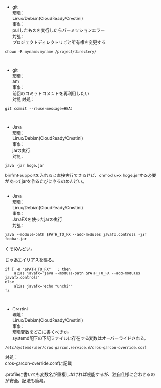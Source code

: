 - git  
環境：  
Linux/Debian(CloudReady/Crostini)  
事象：  
pullしたものを実行したらパーミッションエラー  
対処：  
プロジェクトディレクトリごと所有権を変更する   
~~~
chown -R myname:myname /project/directory/
~~~
<br>

- git  
環境：  
any  
事象：  
前回のコミットコメントを再利用したい  
対処
対処：  
~~~
git commit --reuse-message=HEAD
~~~
<br>

- Java  
環境：  
Linux/Debian(CloudReady/Crostini)  
事象：  
jarの実行  
対処：  
~~~
java -jar hoge.jar
~~~
binfmt-supportを入れると直接実行できるけど、chmod u+x hoge.jarする必要があってjarを作るたびにやるのめんどい。  
<br>

- Java  
環境：  
Linux/Debian(CloudReady/Crostini)  
事象：  
JavaFXを使ったjarの実行  
対処：  
~~~
java --module-path $PATH_TO_FX --add-modules javafx.controls -jar foobar.jar  
~~~
くそめんどい。  
<br>
じゃあエイリアスを張る。  
~~~
if [ -n "$PATH_TO_FX" ] ; then
    alias javafx='java --module-path $PATH_TO_FX --add-modules javafx.controls'
else
    alias javafx='echo "unchi"'
fi
~~~  
<br>

- Crostini  
環境：  
Linux/Debian(CloudReady/Crostini)  
事象：  
環境変数をどこに書くべきか。  
systemd配下の下記ファイルに存在する変数はオーバーライドされる。  
~~~
/etc/systemd/user/cros-garcon.service.d/cros-garcon-override.conf  
~~~
対処：  
cros-garcon-override.confに記載   
<br>
.profileに書いても変数名が重複しなければ機能するが、独自仕様に合わせるのが安全。記法も簡易。  
<br>
